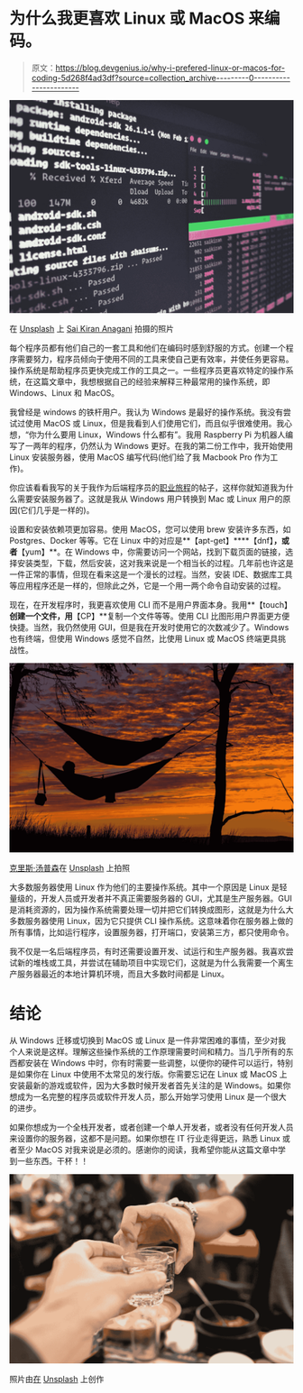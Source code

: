 # 为什么我更喜欢 Linux 或 MacOS 来编码。

> 原文：<https://blog.devgenius.io/why-i-prefered-linux-or-macos-for-coding-5d268f4ad3df?source=collection_archive---------0----------------------->

![](img/4aff8c9fef1e2086ce1741ca791d35d3.png)

在 [Unsplash](https://unsplash.com?utm_source=medium&utm_medium=referral) 上 [Sai Kiran Anagani](https://unsplash.com/@_imkiran?utm_source=medium&utm_medium=referral) 拍摄的照片

每个程序员都有他们自己的一套工具和他们在编码时感到舒服的方式。创建一个程序需要努力，程序员倾向于使用不同的工具来使自己更有效率，并使任务更容易。操作系统是帮助程序员更快完成工作的工具之一。一些程序员更喜欢特定的操作系统，在这篇文章中，我想根据自己的经验来解释三种最常用的操作系统，即 Windows、Linux 和 MacOS。

我曾经是 windows 的铁杆用户。我认为 Windows 是最好的操作系统。我没有尝试过使用 MacOS 或 Linux，但是我看到人们使用它们，而且似乎很难使用。我心想，“你为什么要用 Linux，Windows 什么都有”。我用 Raspberry Pi 为机器人编写了一两年的程序，仍然认为 Windows 更好。在我的第二份工作中，我开始使用 Linux 安装服务器，使用 MacOS 编写代码(他们给了我 Macbook Pro 作为工作)。

你应该看看我写的关于我作为后端程序员的[职业旅程](https://medium.com/dev-genius/my-3-years-career-journey-as-a-programmer-5b56ada21da4)的帖子，这样你就知道我为什么需要安装服务器了。这就是我从 Windows 用户转换到 Mac 或 Linux 用户的原因(它们几乎是一样的)。

设置和安装依赖项更加容易。使用 MacOS，您可以使用 brew 安装许多东西，如 Postgres、Docker 等等。它在 Linux 中的对应是**【apt-get】****【dnf】**，或者**【yum】**。在 Windows 中，你需要访问一个网站，找到下载页面的链接，选择安装类型，下载，然后安装，这对我来说是一个相当长的过程。几年前也许这是一件正常的事情，但现在看来这是一个漫长的过程。当然，安装 IDE、数据库工具等应用程序还是一样的，但除此之外，它是一个用一两个命令自动安装的过程。

现在，在开发程序时，我更喜欢使用 CLI 而不是用户界面本身。我用**【touch】**创建一个文件，用**【CP】**复制一个文件等等。使用 CLI 比图形用户界面更方便快捷。当然，我仍然使用 GUI，但是我在开发时使用它的次数减少了。Windows 也有终端，但使用 Windows 感觉不自然，比使用 Linux 或 MacOS 终端更具挑战性。

![](img/c287ad0978f93c1e6479421261bbdb02.png)

[克里斯·汤普森](https://unsplash.com/@somechrisguy?utm_source=medium&utm_medium=referral)在 [Unsplash](https://unsplash.com?utm_source=medium&utm_medium=referral) 上拍照

大多数服务器使用 Linux 作为他们的主要操作系统。其中一个原因是 Linux 是轻量级的，开发人员或开发者并不真正需要服务器的 GUI，尤其是生产服务器。GUI 是消耗资源的，因为操作系统需要处理一切并把它们转换成图形，这就是为什么大多数服务器使用 Linux，因为它只提供 CLI 操作系统。这意味着你在服务器上做的所有事情，比如运行程序，设置服务器，打开端口，安装第三方，都只使用命令。

我不仅是一名后端程序员，有时还需要设置开发、试运行和生产服务器。我喜欢尝试新的堆栈或工具，并尝试在辅助项目中实现它们，这就是为什么我需要一个离生产服务器最近的本地计算机环境，而且大多数时间都是 Linux。

# 结论

从 Windows 迁移或切换到 MacOS 或 Linux 是一件非常困难的事情，至少对我个人来说是这样。理解这些操作系统的工作原理需要时间和精力。当几乎所有的东西都安装在 Windows 中时，你有时需要一些调整，以便你的硬件可以运行，特别是如果你在 Linux 中使用不太常见的发行版。你需要忘记在 Linux 或 MacOS 上安装最新的游戏或软件，因为大多数时候开发者首先关注的是 Windows。如果你想成为一名完整的程序员或软件开发人员，那么开始学习使用 Linux 是一个很大的进步。

如果你想成为一个全栈开发者，或者创建一个单人开发者，或者没有任何开发人员来设置你的服务器，这都不是问题。如果你想在 IT 行业走得更远，熟悉 Linux 或者至少 MacOS 对我来说是必须的。感谢你的阅读，我希望你能从这篇文章中学到一些东西。干杯！！

![](img/e3f4aed4a1bc018d7535da7b153548ce.png)

照片由[在](https://unsplash.com/@thecreativv?utm_source=medium&utm_medium=referral) [Unsplash](https://unsplash.com?utm_source=medium&utm_medium=referral) 上创作